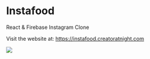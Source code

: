 # Instafood
React &amp; Firebase Instagram Clone

Visit the website at: https://instafood.creatoratnight.com

<img align="left" src="https://creatoratnight.com/github/instafood_logo.png">
